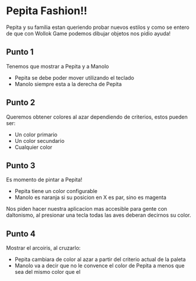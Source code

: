 # Pepita Fashion!!
Pepita y su familia estan queriendo probar nuevos estilos y como se entero de que con Wollok Game podemos dibujar objetos nos pidio ayuda!

## Punto 1
Tenemos que mostrar a Pepita y a Manolo
- Pepita se debe poder mover utilizando el teclado
- Manolo siempre esta a la derecha de Pepita

## Punto 2
Queremos obtener colores al azar dependiendo de criterios, estos pueden ser:
- Un color primario
- Un color secundario
- Cualquier color


## Punto 3
Es momento de pintar a Pepita!
- Pepita tiene un color configurable
- Manolo es naranja si su posicion en X es par, sino es magenta

Nos piden hacer nuestra aplicacion mas accesible para gente con daltonismo, al presionar una tecla todas las aves deberan decirnos su color.
## Punto 4
Mostrar el arcoiris, al cruzarlo:
- Pepita cambiara de color al azar a partir del criterio actual de la paleta
- Manolo va a decir que no le convence el color de Pepita a menos que sea del mismo color que el

